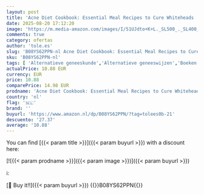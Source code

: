 ```yaml
---
layout: post
title: 'Acne Diet Cookbook: Essential Meal Recipes to Cure Whiteheads  Blackheads and Other Types of Pimples on the Skin'
date: 2025-08-20 17:12:20
image: 'https://m.media-amazon.com/images/I/51UJdto+K+L._SL500_._SL400_.jpg'
comments: true
category: ofertas
author: 'tole.es'
slug: 'B08YS62PPN-nl Acne Diet Cookbook: Essential Meal Recipes to Cure...'
sku: 'B08YS62PPN-nl'
tags: [ 'Alternatieve geneeskunde','Alternatieve geneeswijzen','Boeken','Diëten & afvallen','Engelstalige boeken','Featured Categories','Gezondheid, fitness & voeding','Zuivering & detox','🇳🇱', ]
actualPrice: 10.88 EUR
currency: EUR
price: 10.88
comparePrice: 14.98 EUR
prodname: 'Acne Diet Cookbook: Essential Meal Recipes to Cure Whiteheads  Blackheads and Other Types of Pimples on the Skin'
country: 'nl'
flag: '🇳🇱'
brand: ''
buyurl: 'https://www.amazon.nl/dp/B08YS62PPN/?tag=tolees0b-21'
descuento: '27.37'
average: '10.88'
---
```


You can find [{{< param title >}}]({{< param buyurl >}}) with a discount here:

[![{{< param prodname >}}]({{< param image >}})]({{< param buyurl >}})

ℹ️:


[🛒 Buy it!!]({{< param buyurl >}})
{{<world>}}B08YS62PPN{{</world>}}
